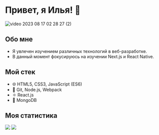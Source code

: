 # Привет, я Илья! 👋

<img src="https://s5.gifyu.com/images/SRfVt.gif" alt="video 2023 08 17 02 28 27 (2)" border="0" />

## Обо мне
- Я увлечен изучением различных технологий в веб-разработке.
- В данный момент фокусируюсь на изучении Next.js и React Native.

## Мой стек
- 🌐 HTML5, CSS3, JavaScript (ES6)
- 🚀 Git, Node.js, Webpack
- ⚛️ React.js
- 🍃 MongoDB

## Моя статистика
<img src="https://github-readme-stats.vercel.app/api?username=Ilya-Ivashchenk0&show_icons=true&count_private=true&hide=stars&theme=dark">  <img src="https://github-readme-stats.vercel.app/api/top-langs/?username=Ilya-Ivashchenk0&layout=compact&theme=dark">
